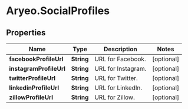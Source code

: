 # Aryeo.SocialProfiles

## Properties

Name | Type | Description | Notes
------------ | ------------- | ------------- | -------------
**facebookProfileUrl** | **String** | URL for Facebook. | [optional] 
**instagramProfileUrl** | **String** | URL for Instagram. | [optional] 
**twitterProfileUrl** | **String** | URL for Twitter. | [optional] 
**linkedinProfileUrl** | **String** | URL for LinkedIn. | [optional] 
**zillowProfileUrl** | **String** | URL for Zillow. | [optional] 


